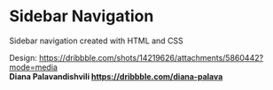 # Sidebar Navigation

Sidebar navigation created with HTML and CSS 

Design:  https://dribbble.com/shots/14219626/attachments/5860442?mode=media <br>
<b>Diana Palavandishvili<b>
https://dribbble.com/diana-palava
